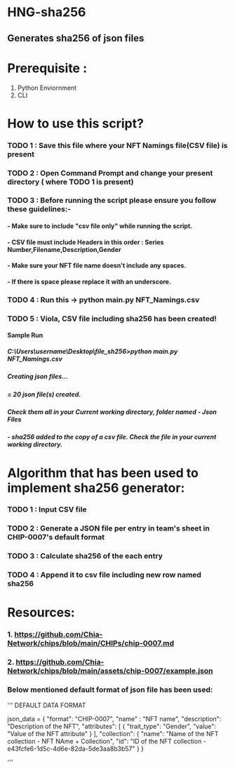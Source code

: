 # HNG-sha256 
## Generates sha256 of json files


# Prerequisite : 
1. Python Enviornment
2. CLI

# How to use this script?

### TODO 1 : Save this file where your NFT Namings file(CSV file) is present
### TODO 2 : Open Command Prompt and change your present directory ( where TODO 1 is present)
### TODO 3 : Before running the script please ensure you follow these guidelines:-
####           - Make sure to include "csv file only" while running the script.
####           - CSV file must include Headers in this order : Series Number,Filename,Description,Gender
####           - Make sure your NFT file name doesn't include any spaces.
####           - If there is space please replace it with an underscore.
### TODO 4 : Run this -> python main.py NFT_Namings.csv
### TODO 5 : Viola, CSV file including sha256 has been created!


#### Sample Run

##### C:\Users\username\Desktop\file_sh256>python main.py NFT_Namings.csv

##### Creating json files...

##### = 20 json file(s) created.
##### Check them all in your Current working directory, folder named - Json Files

##### - sha256 added to the copy of a csv file. Check the file in your current working directory.

# Algorithm that has been used to implement sha256 generator:

### TODO 1 : Input CSV file
### TODO 2 : Generate a JSON file per entry in team's sheet in CHIP-0007's default format
### TODO 3 : Calculate sha256 of the each entry
### TODO 4 : Append it to csv file including new row named sha256

# Resources:

### 1. https://github.com/Chia-Network/chips/blob/main/CHIPs/chip-0007.md
### 2. https://github.com/Chia-Network/chips/blob/main/assets/chip-0007/example.json

### Below mentioned default format of json file has been used:

'''
DEFAULT DATA FORMAT

json_data =
{
    "format": "CHIP-0007",
    "name" : "NFT name",
    "description": "Description of the NFT",
    "attributes": 
    [
        {
            "trait_type": "Gender",
            "value": "Value of the NFT attribute"
        }
    ],
    "collection": 
    {
        "name": "Name of the NFT collection - NFT NAme + Collection",
        "id": "ID of the NFT collection - e43fcfe6-1d5c-4d6e-82da-5de3aa8b3b57"
    }
}


'''
